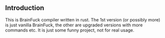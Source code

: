 ## Introduction
This is BrainFuck compiler written in rust. The 1st version (or possibly more) is just vanilla BrainFuck, the other are upgraded versions with more commands etc. It is just some funny project, not for real usage.

